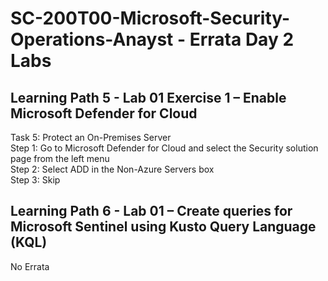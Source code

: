 # SC-200T00-Microsoft-Security-Operations-Anayst - Errata Day 2 Labs

## Learning Path 5 - Lab 01 Exercise 1 – Enable Microsoft Defender for Cloud

 Task 5: Protect an On-Premises Server <br>
 Step 1:  Go to Microsoft Defender for Cloud and select the Security solution page from the left menu <br>
 Step 2:  Select ADD in the Non-Azure Servers box <br>
 Step 3:  Skip <br>

## Learning Path 6 - Lab 01 – Create queries for Microsoft Sentinel using Kusto Query Language (KQL)

No Errata <br>
